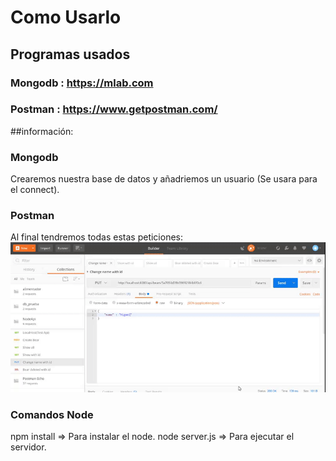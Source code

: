 # Como Usarlo
## Programas usados
### Mongodb : https://mlab.com
### Postman : https://www.getpostman.com/

##información:

### Mongodb
  Crearemos nuestra base de datos y añadriemos un usuario (Se usara para el connect).

### Postman
  Al final tendremos todas estas peticiones:
  ![](https://github.com/DavidUps/NodeApi/blob/master/.img/Postman.gif)

### Comandos Node
  npm install     => Para instalar el node.
  node server.js  => Para ejecutar el servidor.
